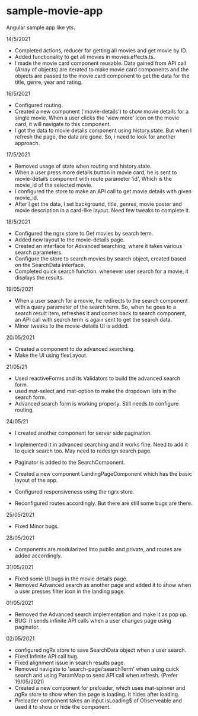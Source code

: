 # sample-movie-app
Angular sample  app like yts.


14/5/2021
+ Completed actions, reducer for getting all movies and get movie by ID.
+ Added functionality to get all movies in movies.effects.ts.
+ I made the movie card component reusable. Data gained from API call (Array of objects) are iterated to make movie card components and the objects are passed to the movie card component to get the data for the title, genre, year and rating.

16/5/2021
+ Configured routing.
+ Created a new component ('movie-details') to show movie details for a single movie. When a user clicks the 'view more' icon on the movie card, it will navigate to this component.
+ I got the data to movie details component using history.state. But when I refresh the page, the data are gone. So, i need to look for another approach.

17/5/2021
+ Removed usage of state when routing and history.state.
+ When a user press more details button in movie card, he is sent to movie-details component with route parameter 'id', Which is the movie_id of the selected movie.
+ I configured the store to make an API call to get movie details with given movie_id.
+ After I get the data, I set background, title, genres, movie poster and movie description in a card-like layout. Need few tweaks to complete it.

18/5/2021
+ Configured the ngrx store to Get movies by search term.
+ Added new layout to the movie-details page.
+ Created an interface for Advanced searching, where it takes various search parameters. 
+ Configure the store to search movies by search object, created based on the SearchData interface.
+ Completed quick search function. whenever user search for a movie, it displays the results. 

19/05/2021
+ When a user search for a movie, he redirects to the search component with a query parameter of the search term. So, when he goes to a search result item, refreshes it and comes back to search component, an API call with search term is again sent to get the search data.
+ Minor tweaks to the movie-details UI is added.

20/05/2021
+ Created a component to do advanced searching.
+ Make the UI using flexLayout.

21/05/21
+ Used reactiveForms and its Validators to build the advanced search form.
+ used mat-select and mat-option to make the dropdown lists in the search form.
+ Advanced search form is working properly. Still needs to configure routing.

24/05/21
+ I created another component for server side pagination.
+ Implemented it in advanced searching and it works fine. Need to add it to quick search too. May need to redesign search page.
+ Paginator is added to the SearchComponent.

+ Created a new component LandingPageComponent which has the basic layout of the app. 
+ Configured responsiveness using the ngrx store.
+ Reconfigured routes accordingly. But there are still some bugs are there.

25/05/2021
+ Fixed Minor bugs.

28/05/2021
+ Components are modularized into public and private, and routes are added accordingly.

31/05/2021
+ Fixed some UI bugs in the movie details page.
+ Removed Advanced search as another page and added it to show when a user presses filter icon in the landing page.

01/05/2021
+ Removed the Advanced search implementation and make it as pop up. 
+ BUG: It sends infinite API calls when a user changes page using paginator.

02/05/2021
+ configured ngRx store to save SearchData object when a user search. 
+ Fixed Infinite API call bug.
+ Fixed alignment issue in search results page.
+ Removed navigate to 'search-page/:searchTerm' when using quick search and using ParamMap to send API call when refresh. (Prefer 19/05/2021)
+ Created a new component for preloader, which uses mat-spinner and ngRx store to show when the page is loading. It hides after loading.
+ Preloader component takes an input isLoading$ of Observeable<boolean> and used it to show or hide the component.
 